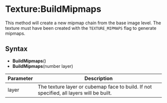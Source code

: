 # Texture:BuildMipmaps

This method will create a new mipmap chain from the base image level. The texture must have been created with the `TEXTURE_MIPMAPS` flag to generate mipmaps.

## Syntax

- **BuildMipmaps**()
- **BuildMipmaps**(number layer)

| Parameter | Description |
|---|---|
| layer | The texture layer or cubemap face to build. If not specified, all layers will be built. |
